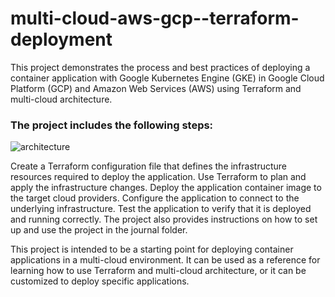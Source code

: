 # multi-cloud-aws-gcp--terraform-deployment
This project demonstrates the process and best practices of deploying a container application with Google Kubernetes Engine (GKE) in Google Cloud Platform (GCP) and Amazon Web Services (AWS) using Terraform and multi-cloud architecture.

### The project includes the following steps: 

![architecture](https://github.com/Phosters/multi-cloud-aws-gcp--terraform-deployment/assets/94114815/b4bfa1f4-e38f-46f8-8854-fd9abc6740b6)

Create a Terraform configuration file that defines the infrastructure resources required to deploy the application.
Use Terraform to plan and apply the infrastructure changes.
Deploy the application container image to the target cloud providers.
Configure the application to connect to the underlying infrastructure.
Test the application to verify that it is deployed and running correctly.
The project also provides instructions on how to set up and use the project in the journal folder.

This project is intended to be a starting point for deploying container applications in a multi-cloud environment. It can be used as a reference for learning how to use Terraform and multi-cloud architecture, or it can be customized to deploy specific applications.
